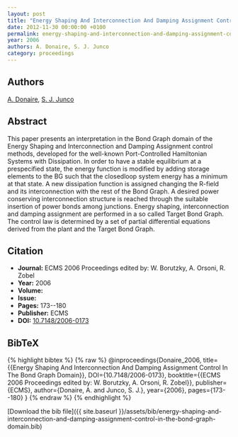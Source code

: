 ```yaml
---
layout: post
title: "Energy Shaping And Interconnection And Damping Assignment Control In The Bond Graph Domain"
date: 2012-11-30 00:00:00 +0100
permalink: energy-shaping-and-interconnection-and-damping-assignment-control-in-the-bond-graph-domain
year: 2006
authors: A. Donaire, S. J. Junco
category: proceedings
---
```

 
## Authors
[A. Donaire](authors/alejandro-donaire), [S. J. Junco](authors/sergio-junco)
 
## Abstract
This paper presents an interpretation in the Bond Graph domain of the Energy Shaping and Interconnection and Damping Assignment control methods, developed for the well-known Port-Controlled Hamiltonian Systems with Dissipation. In order to have a stable equilibrium at a prespecified state, the energy function is modified by adding storage elements to the BG such that the closedloop system energy has a minimum at that state. A new dissipation function is assigned changing the R-field and its interconnection with the rest of the Bond Graph. A desired power conserving interconnection structure is reached through the suitable insertion of power bonds among junctions. Energy shaping, interconnection and damping assignment are performed in a so called Target Bond Graph. The control law is determined by a set of partial differential equations derived from the plant and the Target Bond Graph.
 
## Citation
- **Journal:** ECMS 2006 Proceedings edited by: W. Borutzky, A. Orsoni, R. Zobel
- **Year:** 2006
- **Volume:** 
- **Issue:** 
- **Pages:** 173--180
- **Publisher:** ECMS
- **DOI:** [10.7148/2006-0173](https://doi.org/10.7148/2006-0173)
 
## BibTeX
{% highlight bibtex %}
{% raw %}
@inproceedings{Donaire_2006,
  title={{Energy Shaping And Interconnection And Damping Assignment Control In The Bond Graph Domain}},
  DOI={10.7148/2006-0173},
  booktitle={{ECMS 2006 Proceedings edited by: W. Borutzky, A. Orsoni, R. Zobel}},
  publisher={ECMS},
  author={Donaire, A. and Junco, S. J.},
  year={2006},
  pages={173--180}
}
{% endraw %}
{% endhighlight %}
 
[Download the bib file]({{ site.baseurl }}/assets/bib/energy-shaping-and-interconnection-and-damping-assignment-control-in-the-bond-graph-domain.bib)
 

